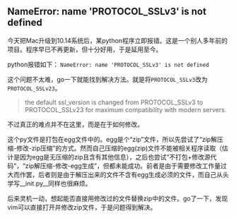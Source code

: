 NameError: name 'PROTOCOL_SSLv3' is not defined
---

今天把Mac升级到10.14系统后，某python程序立即报错。这是一个别人多年前的项目。程序早已不再更新，但十分好用，于是延用至今。

python报错如下：
`NameError: name 'PROTOCOL_SSLv3' is not defined`

这个问题不太难，go一下就能找到解决方法。就是将`PROTOCOL_SSLv3`改为`PROTOCOL_SSLv23`。
>the default ssl\_version is changed from PROTOCOL\_SSLv3 to PROTOCOL\_SSLv23 for maximum compatibility with modern servers.

不过真正的难点并不在这里，而是在于如何修改。

这个py文件是打包在egg文件中的。egg是个“zip”文件，所以先尝试了“zip解压缩-修改-zip压缩”的方式。然而自己压缩的egg(zip)文件不能被相关程序读取（估计是因为egg是无压缩的zip且含有其他信息），之后也尝试“不打包+修改源代码”，“zip解压缩-修改-egg生成”，但都未能成功。前者是由于需要修改工作量过大而作罢，后者则是由于解压出来的文件不含有egg生成必须的文件，而自己从头学写\_\_init.py\_\_同样也很麻烦。

后来灵机一动，想起能否直接用修改过的文件替换zip中的文件。go了一下，发现vim可以直接打开并修改zip文件，于是问题得到解决。